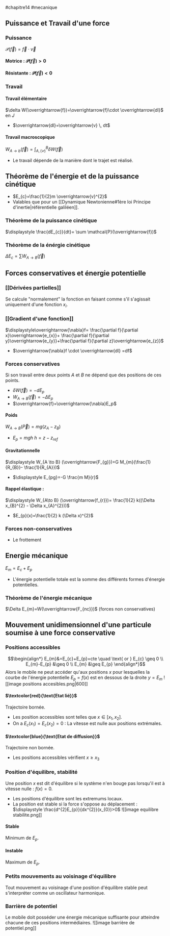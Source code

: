 #chapitre14 #mecanique 
## Puissance et Travail d'une force 
### Puissance
$\mathcal{P}(\overrightarrow{f}) = \overrightarrow{f}\cdot \overrightarrow{v}$ 
#### Motrice : $\mathcal{P}(\overrightarrow{f})>0$ 
#### Résistante : $\mathcal{P}(\overrightarrow{f})<0$
### Travail 
#### Travail élémentaire
$\delta W(\overrightarrow{f})=\overrightarrow{f}\cdot \overrightarrow{dl}$  en $J$ 
- $\overrightarrow{dl}=\overrightarrow{v} \, dt$ 
#### Travail macroscopique 
$\displaystyle W_{A \to b}(\overrightarrow{f}) = \int_{A,(\mathcal{C})}^{B}\delta W(\overrightarrow{f})$      
- Le travail dépende de la manière dont le trajet est réalisé. 

## Théorème de l'énergie et de la puissance cinétique 
- $E_{c}=\frac{1}{2}m \overrightarrow{v}^{2}$ 
- Valables que pour un [[Dynamique Newtonienne#1ère loi Principe d'inertie|référentielle galiléen]].
### Théorème de la puissance cinétique
$\displaystyle \frac{dE_{c}}{dt}= \sum \mathcal{P}(\overrightarrow{f})$ 
### Théorème de la énérgie cinétique 
$\displaystyle \Delta E_{c}=\sum W_{A \to B}(\overrightarrow{f})$ 

## Forces conservatives et énergie potentielle
### [[Dérivées partielles]] 
Se calcule "normalement" la fonction en faisant comme s'il s'agissait uniquement d'une fonction $x_{i}$. 
### [[Gradient d'une fonction]] 
$\displaystyle\overrightarrow{\nabla}f= \frac{\partial f}{\partial x}\overrightarrow{e_{x}}+ \frac{\partial f}{\partial y}\overrightarrow{e_{y}}+\frac{\partial f}{\partial z}\overrightarrow{e_{z}}$ 
- $\overrightarrow{\nabla}f \cdot \overrightarrow{dl} =df$ 
### Forces conservatives 
Si son travail entre deux points $A$ et $B$ ne dépend que des positions de ces points. 
- $\delta W (\overrightarrow{f})=-d  E_{p}$ 
- $W_{A \to B}(\overrightarrow{f}) = - \Delta E_p$ 
- $\overrightarrow{f}=\overrightarrow{\nabla}E_p$ 
#### Poids
$W_{A \to B}(\overrightarrow{P})=mg(z_{A}-z_{B})$ 
- $E_{p}=mgh$                   $h=z-z_{ref}$ 
#### Gravitationnelle
$\displaystyle W_{A \to B} (\overrightarrow{F_{g}})=G M_{m}(\frac{1}{R_{B}}- \frac{1}{R_{A}})$ 
- $\displaystyle E_{pg}=-G \frac{m M}{r}$  
#### Rappel élastique : 
$\displaystyle W_{A\to B} (\overrightarrow{f_{r}})= \frac{1}{2} k((\Delta x_{B}^{2} - \Delta x_{A}^{2}))$ 
- $E_{p}(x)=\frac{1}{2} k (\Delta x)^{2}$ 
### Forces non-conservatives
- Le frottement 

## Energie mécanique 
$E_{m}=E_{c}+ E_{p}$ 
- L'énergie potentielle totale est la somme des différents formes d'énergie potentielles. 
### Théorème de l'énergie mécanique
$\Delta E_{m}=W(\overrightarrow{F_{nc}})$           (forces non conservatives)

## Mouvement unidimensionnel d'une particule soumise à une force conservative 
### Positions accessibles
$$\begin{align*} E_{m}&=E_{c}+E_{p}=cte \quad \text{  or  } E_{c} \geq 0 \\ E_{m}-E_{p} &\geq 0 \\ E_{m} &\geq E_{p} \end{align*}$$ Alors le mobile ne peut accéder qu'aux positions $x$ pour lesquelles la courbe de l'énergie potentielle $E_{p}=f(x)$ est en dessous de la droite $y=E_{m}$ 
![[image positions accesibles.png|600]]
#### $\textcolor{red}{\text{Etat lié}}$ 
Trajectoire bornée.
- Les position accessibles sont telles que $x \in [x_{1},x_{2}]$.
- On a $E_{c}(x_{1})=E_{c}(x_{2})=0$ : La vitesse est nulle aux positions extrémales.
#### $\textcolor{blue}{\text{Etat de diffusion}}$
Trajectoire non bornée.
- Les positions accessibles vérifient $x \geq x_{3}$ 
### Position d'équilibre, stabilité
Une position $x$ est dit  d'équilibre si le système n'en bouge pas lorsqu'il est à vitesse nulle : $f(x)=0$.
- Les positions d'équilibre sont les extremums locaux. 
- La position est stable si la force s'oppose au déplacement : $\displaystyle \frac{d^{2}E_{p}}{dx^{2}}(x_{0})>0$ 
![[image equilibre stabilite.png]]
#### Stable
Minimum de $E_{p}$.
#### Instable
Maximum de $E_{p}$.
### Petits mouvements au voisinage d'équilibre 
Tout mouvement au voisinage d'une position d'équilibre stable peut s'interpréter comme un oscillateur harmonique.
### Barrière de potentiel 
Le mobile doit posséder une énergie mécanique suffisante pour atteindre chacune de ces positions intermédiaires.
![[image barrière de potentiel.png]]